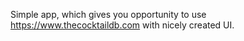 Simple app, which gives you opportunity to use https://www.thecocktaildb.com with nicely created UI.
